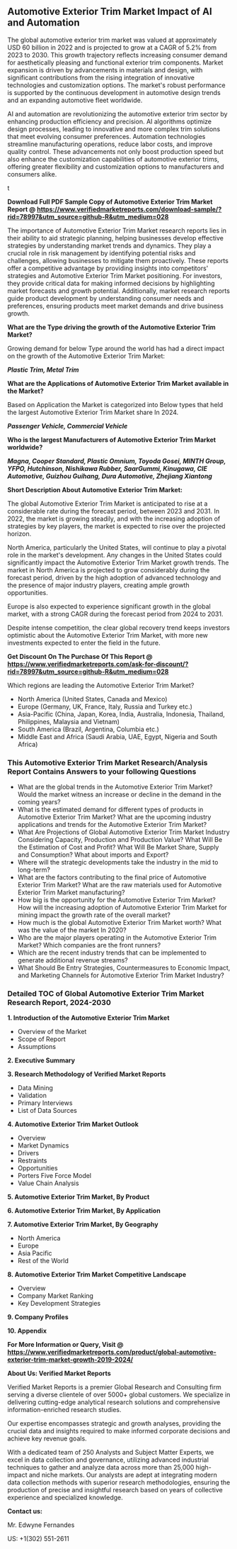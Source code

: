 <h2>Automotive Exterior Trim Market Impact of AI and Automation</h2><p>The global automotive exterior trim market was valued at approximately USD 60 billion in 2022 and is projected to grow at a CAGR of 5.2% from 2023 to 2030. This growth trajectory reflects increasing consumer demand for aesthetically pleasing and functional exterior trim components. Market expansion is driven by advancements in materials and design, with significant contributions from the rising integration of innovative technologies and customization options. The market's robust performance is supported by the continuous development in automotive design trends and an expanding automotive fleet worldwide.</p><p>AI and automation are revolutionizing the automotive exterior trim sector by enhancing production efficiency and precision. AI algorithms optimize design processes, leading to innovative and more complex trim solutions that meet evolving consumer preferences. Automation technologies streamline manufacturing operations, reduce labor costs, and improve quality control. These advancements not only boost production speed but also enhance the customization capabilities of automotive exterior trims, offering greater flexibility and customization options to manufacturers and consumers alike.</p>t</p><p id="" class=""><strong>Download Full PDF Sample Copy of Automotive Exterior Trim Market Report @ <a href="https://www.verifiedmarketreports.com/download-sample/?rid=78997&utm_source=github-R&utm_medium=028" target="_blank">https://www.verifiedmarketreports.com/download-sample/?rid=78997&utm_source=github-R&utm_medium=028</a></strong></p><p>The importance of&nbsp;Automotive Exterior Trim Market research reports lies in their ability to aid strategic planning, helping businesses develop effective strategies by understanding market trends and dynamics. They play a crucial role in risk management by identifying potential risks and challenges, allowing businesses to mitigate them proactively. These reports offer a competitive advantage by providing insights into competitors' strategies and Automotive Exterior Trim Market positioning. For investors, they provide critical data for making informed decisions by highlighting market forecasts and growth potential. Additionally, market research reports guide product development by understanding consumer needs and preferences, ensuring products meet market demands and drive business growth.</p><p><strong>What are the&nbsp;Type driving the growth of the Automotive Exterior Trim Market?</strong></p><p id="" class="">Growing demand for below Type around the world has had a direct impact on the growth of the Automotive Exterior Trim Market:</p><em><strong>Plastic Trim, Metal Trim</strong></em></p><strong>What are the&nbsp;Applications&nbsp;of Automotive Exterior Trim Market available in the Market?</strong></p><p id="" class="">Based on Application the Market is categorized into Below types that held the largest Automotive Exterior Trim Market share In 2024.</p><em><strong>Passenger Vehicle, Commercial Vehicle</strong></em></p><strong>Who is the largest Manufacturers of Automotive Exterior Trim Market worldwide?</strong></p><p><em><strong>Magna, Cooper Standard, Plastic Omnium, Toyoda Gosei, MINTH Group, YFPO, Hutchinson, Nishikawa Rubber, SaarGummi, Kinugawa, CIE Automotive, Guizhou Guihang, Dura Automotive, Zhejiang Xiantong</strong></em></p><p id="" class=""><strong>Short Description About Automotive Exterior Trim Market:</strong></p><p>The global Automotive Exterior Trim Market is anticipated to rise at a considerable rate during the forecast period, between 2023 and 2031. In 2022, the market is growing steadily, and with the increasing adoption of strategies by key players, the market is expected to rise over the projected horizon.</p><p>North America, particularly the United States, will continue to play a pivotal role in the market's development. Any changes in the United States could significantly impact the Automotive Exterior Trim Market growth trends. The market in North America is projected to grow considerably during the forecast period, driven by the high adoption of advanced technology and the presence of major industry players, creating ample growth opportunities.</p><p>Europe is also expected to experience significant growth in the global market, with a strong CAGR during the forecast period from 2024 to 2031.</p><p>Despite intense competition, the clear global recovery trend keeps investors optimistic about the Automotive Exterior Trim Market, with more new investments expected to enter the field in the future.</p><p id="" class=""><strong>Get Discount On The Purchase Of This Report @ <a href="https://www.verifiedmarketreports.com/ask-for-discount/?rid=78997&utm_source=github-R&utm_medium=028" target="_blank">https://www.verifiedmarketreports.com/ask-for-discount/?rid=78997&utm_source=github-R&utm_medium=028</a></strong></p>Which regions are leading the Automotive Exterior Trim Market?</p><ul><li>North America (United States, Canada and Mexico)</li><li>Europe (Germany, UK, France, Italy, Russia and Turkey etc.)</li><li>Asia-Pacific (China, Japan, Korea, India, Australia, Indonesia, Thailand, Philippines, Malaysia and Vietnam)</li><li>South America (Brazil, Argentina, Columbia etc.)</li><li>Middle East and Africa (Saudi Arabia, UAE, Egypt, Nigeria and South Africa)</li></ul><h3 id="" class="">This Automotive Exterior Trim Market Research/Analysis Report Contains Answers to your following Questions</h3><ul><li>What are the global trends in the Automotive Exterior Trim Market? Would the market witness an increase or decline in the demand in the coming years?</li><li>What is the estimated demand for different types of products in Automotive Exterior Trim Market? What are the upcoming industry applications and trends for the Automotive Exterior Trim Market?</li><li>What Are Projections of Global Automotive Exterior Trim Market Industry Considering Capacity, Production and Production Value? What Will Be the Estimation of Cost and Profit? What Will Be Market Share, Supply and Consumption? What about imports and Export?</li><li>Where will the strategic developments take the industry in the mid to long-term?</li><li>What are the factors contributing to the final price of Automotive Exterior Trim Market? What are the raw materials used for Automotive Exterior Trim Market manufacturing?</li><li>How big is the opportunity for the Automotive Exterior Trim Market? How will the increasing adoption of Automotive Exterior Trim Market for mining impact the growth rate of the overall market?</li><li>How much is the global Automotive Exterior Trim Market worth? What was the value of the market In 2020?</li><li>Who are the major players operating in the Automotive Exterior Trim Market? Which companies are the front runners?</li><li>Which are the recent industry trends that can be implemented to generate additional revenue streams?</li><li>What Should Be Entry Strategies, Countermeasures to Economic Impact, and Marketing Channels for Automotive Exterior Trim Market Industry?</li></ul><h3 id="" class="">Detailed TOC of Global Automotive Exterior Trim Market Research Report, 2024-2030</h3><p id="" class=""><strong>1. Introduction of the Automotive Exterior Trim Market</strong></p><ul><li>Overview of the Market</li><li>Scope of Report</li><li>Assumptions</li></ul><p id="" class=""><strong>2. Executive Summary</strong></p><p id="" class=""><strong>3. Research Methodology of Verified Market Reports</strong></p><ul><li>Data Mining</li><li>Validation</li><li>Primary Interviews</li><li>List of Data Sources</li></ul><p id="" class=""><strong>4. Automotive Exterior Trim Market Outlook</strong></p><ul><li>Overview</li><li>Market Dynamics</li><li>Drivers</li><li>Restraints</li><li>Opportunities</li><li>Porters Five Force Model</li><li>Value Chain Analysis</li></ul><p id="" class=""><strong>5. Automotive Exterior Trim Market, By Product</strong></p><p id="" class=""><strong>6. Automotive Exterior Trim Market, By Application</strong></p><p id="" class=""><strong>7. Automotive Exterior Trim Market, By Geography</strong></p><ul><li>North America</li><li>Europe</li><li>Asia Pacific</li><li>Rest of the World</li></ul><p id="" class=""><strong>8. Automotive Exterior Trim Market Competitive Landscape</strong></p><ul><li>Overview</li><li>Company Market Ranking</li><li>Key Development Strategies</li></ul><p id="" class=""><strong>9. Company Profiles</strong></p><p id="" class=""><strong>10. Appendix</strong></p><p id="" class=""><strong>For More Information or Query, Visit @ <a href="https://www.verifiedmarketreports.com/product/global-automotive-exterior-trim-market-growth-2019-2024/" target="_blank">https://www.verifiedmarketreports.com/product/global-automotive-exterior-trim-market-growth-2019-2024/</a></strong></p><p id="" class=""><strong>About Us: Verified Market Reports</strong></p><p id="" class="">Verified Market Reports is a premier Global Research and Consulting firm serving a diverse clientele of over 5000+ global customers. We specialize in delivering cutting-edge analytical research solutions and comprehensive information-enriched research studies.</p><p id="" class="">Our expertise encompasses strategic and growth analyses, providing the crucial data and insights required to make informed corporate decisions and achieve key revenue goals.</p><p id="" class="">With a dedicated team of 250 Analysts and Subject Matter Experts, we excel in data collection and governance, utilizing advanced industrial techniques to gather and analyze data across more than 25,000 high-impact and niche markets. Our analysts are adept at integrating modern data collection methods with superior research methodologies, ensuring the production of precise and insightful research based on years of collective experience and specialized knowledge.</p><p id="" class=""><strong>Contact us:</strong></p><p id="" class="">Mr. Edwyne Fernandes</p><p id="" class="">US: +1(302) 551-2611</p>